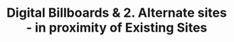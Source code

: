 ---
pid: rs365
title: 1. Digital Billboards & 2. Alternate sites - in proximity of Existing Sites
location_transcription: 
coordinates: "[-75.171634118294, 39.949556016614]"
zipcode: 
gen_neighborhood: 
neighborhood: 
outside_phl: 
age: 
age_range: 
instagram: 
image_file_name: rs_365.jpg
proposal_transcription: |-
  1. Create online templates for people to create their own digital monuments: visual & name. Then place on digital outdoor billboards with your #MonumentLab hashtag. This will populate the city digital assets with ideas & spark conversation.
  -if you like this idea, happy to help: jerry@emcoutdoor.com
  2. Create physical alternative sites near controversial figure monuments that allow for an alternative and deeper conversation about that historical figure.
topic: Person,History,Inclusivity
topic_summary: 0, 0, 0, 0, 0
type: Digital,Interactive,Billboard
keywords_other: digital assets, conversation, controversial
credit: Jerry Buckley
image_labels: 
twitter: 
facebook: 
permalink: "/monuments/rs365/"
layout: item-page
---